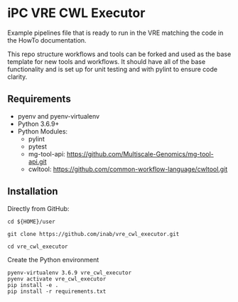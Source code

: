 # iPC VRE CWL Executor

Example pipelines file that is ready to run in the VRE matching the code in the HowTo documentation.

This repo structure workflows and tools can be forked and used as the base template for new tools and workflows. It should have all of the base functionality and is set up for unit testing and with pylint to ensure code clarity.

## Requirements
- pyenv and pyenv-virtualenv
- Python 3.6.9+
- Python Modules:
  - pylint
  - pytest
  - mg-tool-api: https://github.com/Multiscale-Genomics/mg-tool-api.git
  - cwltool: https://github.com/common-workflow-language/cwltool.git

Installation
------------

Directly from GitHub:

```
cd ${HOME}/user

git clone https://github.com/inab/vre_cwl_executor.git

cd vre_cwl_executor
```

Create the Python environment

```
pyenv-virtualenv 3.6.9 vre_cwl_executor
pyenv activate vre_cwl_executor
pip install -e .
pip install -r requirements.txt
```
